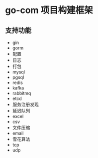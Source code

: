 # go-com 项目构建框架

## 支持功能
* gin
* gorm
* 配置
* 日志
* 打包
* mysql
* pgsql
* redis
* kafka
* rabbitmq
* etcd
* 服务注册发现
* 延迟队列
* excel
* csv
* 文件压缩
* email
* 雪花算法
* tcp
* udp